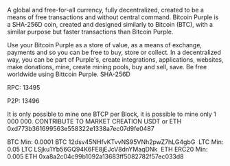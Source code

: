 A global and free-for-all currency, fully decentralized, created to be a means of free transactions and without central command. Bitcoin Purple is a SHA-256D coin, created and designed similarly to Bitcoin (BTC), with a similar purpose but faster transactions than Bitcoin Purple.

Use your Bitcoin Purple as a store of value, as a means of exchange, payments and so you can be free to buy, store or collect.
In a decentralized way, you can be part of Purple's, create integrations, applications, websites, make donations, mine, create mining pools, buy and sell, save. Be free worldwide using Bittcoin Purple.
SHA-256D
 
RPC: 13495

P2P: 13496

It is only possible to mine one BTCP per Block, it is possible to mine only 1 000 000.
CONTRIBUTE TO MARKET CREATION
USDT or ETH 
0xd773b361699563e558322e1338a7ec07d9fe0487

 
BTC 
Min: 0.0001 BTC
12dsv45NHfvKTvvNS95VNh2pwZ7hLG4gbG
​
LTC​​
Min: 0.05 LTC
LSjku1Yb56GQ94K6FE8jEJcV8dnYMaqDNk
​
ETH ERC20
Min: 0.005 ETH
0xa8a2c04c99b1092a13683ff5082782f57ec033d8
